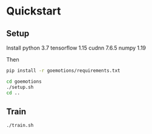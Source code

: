# Quickstart

## Setup

Install python 3.7 tensorflow 1.15 cudnn 7.6.5 numpy 1.19

Then
```bash
pip install -r goemotions/requirements.txt
```

```bash
cd goemotions
./setup.sh
cd ..
```

## Train

```bash
./train.sh
```